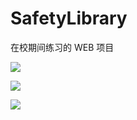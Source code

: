 # SafetyLibrary
在校期间练习的 WEB 项目

![](http://wechat.picture.xuuuuucong.top/%E5%9B%BE%E4%B9%A6%E7%AE%A1%E7%90%86%E7%B3%BB%E7%BB%9F.png?imageView2/0/q/100|watermark/2/text/WHV1dXV1/font/6buR5L2T/fontsize/600/fill/I0VGRUZFRg==/dissolve/100/gravity/SouthEast/dx/10/dy/10)



![](http://wechat.picture.xuuuuucong.top/%E5%9B%BE%E4%B9%A6%E7%AE%A1%E7%90%86%E7%B3%BB%E7%BB%9F%20%281%29.png?imageView2/0/q/100|watermark/2/text/WHV1dXV1/font/6buR5L2T/fontsize/600/fill/I0VGRUZFRg==/dissolve/100/gravity/SouthEast/dx/10/dy/10)



![](http://wechat.picture.xuuuuucong.top/%E5%9B%BE%E4%B9%A6%E7%AE%A1%E7%90%86%E7%B3%BB%E7%BB%9F%20%282%29.png?imageView2/0/q/100|watermark/2/text/WHV1dXV1/font/6buR5L2T/fontsize/600/fill/I0VGRUZFRg==/dissolve/100/gravity/SouthEast/dx/10/dy/10)